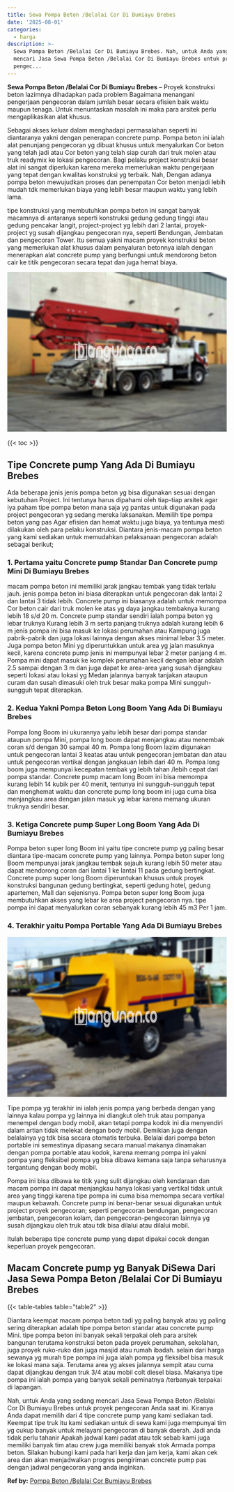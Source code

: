 ```yaml
---
title: Sewa Pompa Beton /Belalai Cor Di Bumiayu Brebes
date: '2025-08-01'
categories:
  - harga
description: >-
  Sewa Pompa Beton /Belalai Cor Di Bumiayu Brebes. Nah, untuk Anda yang sedang
  mencari Jasa Sewa Pompa Beton /Belalai Cor Di Bumiayu Brebes untuk proyek
  pengec...
---
```


**Sewa Pompa Beton /Belalai Cor Di Bumiayu Brebes** – Proyek konstruksi beton lazimnya dihadapkan pada problem Bagaimana menangani pengerjaan pengecoran dalam jumlah besar secara efisien baik waktu maupun tenaga. Untuk menuntaskan masalah ini maka para arsitek perlu mengaplikasikan alat khusus.

Sebagai akses keluar dalam menghadapi permasalahan seperti ini diantaranya yakni dengan penerapan concrete pump. Pompa beton ini ialah alat penunjang pengecoran yg dibuat khusus untuk menyalurkan Cor beton yang telah jadi atau Cor beton yang telah siap curah dari truk molen atau truk readymix ke lokasi pengecoran. Bagi pelaku project konstruksi besar alat ini sangat diperlukan karena mereka memerlukan waktu pengerjaan yang tepat dengan kwalitas konstruksi yg terbaik. Nah, Dengan adanya pompa beton mewujudkan proses dan penempatan Cor beton menjadi lebih mudah tdk memerlukan biaya yang lebih besar maupun waktu yang lebih lama.

tipe konstruksi yang membutuhkan pompa beton ini sangat banyak macamnya di antaranya seperti konstruksi gedung gedung tinggi atau gedung pencakar langit, project-project yg lebih dari 2 lantai, proyek-project yg susah dijangkau pengecoran nya, seperti Bendungan, Jembatan dan pengecoran Tower. Itu semua yakni macam proyek konstruksi beton yang memerlukan alat khusus dalam penyaluran betonnya ialah dengan menerapkan alat concrete pump yang berfungsi untuk mendorong beton cair ke titik pengecoran secara tepat dan juga hemat biaya.

![Sewa Pompa Beton /Belalai Cor Di Bumiayu Brebes](/images/sewa-concrete-pump-32.png)

{{< toc >}}

## Tipe Concrete pump Yang Ada Di Bumiayu Brebes

Ada beberapa jenis jenis pompa beton yg bisa digunakan sesuai dengan kebutuhan Project. Ini tentunya harus dipahami oleh tiap-tiap arsitek agar iya paham tipe pompa beton mana saja yg pantas untuk digunakan pada project pengecoran yg sedang mereka laksanakan. Memilih tipe pompa beton yang pas Agar efisien dan hemat waktu juga biaya, ya tentunya mesti dilakukan oleh para pelaku konstruksi. Diantara jenis-macam pompa beton yang kami sediakan untuk memudahkan pelaksanaan pengecoran adalah sebagai berikut;

### 1\. Pertama yaitu Concrete pump Standar Dan Concrete pump Mini Di Bumiayu Brebes

macam pompa beton ini memiliki jarak jangkau tembak yang tidak terlalu jauh. jenis pompa beton ini biasa diterapkan untuk pengecoran dak lantai 2 dan lantai 3 tidak lebih. Concrete pump ini biasanya adalah untuk memompa Cor beton cair dari truk molen ke atas yg daya jangkau tembaknya kurang lebih 18 s/d 20 m. Concrete pump standar sendiri ialah pompa beton yg lebar truknya Kurang lebih 3 m serta panjang truknya adalah kurang lebih 6 m jenis pompa ini bisa masuk ke lokasi perumahan atau Kampung juga pabrik-pabrik dan juga lokasi lainnya dengan akses minimal lebar 3.5 meter. Juga pompa beton Mini yg diperuntukkan untuk area yg jalan masuknya kecil, karena concrete pump jenis ini mempunyai lebar 2 meter panjang 4 m. Pompa mini dapat masuk ke komplek perumahan kecil dengan lebar adalah 2.5 sampai dengan 3 m dan juga dapat ke area-area yang susah dijangkau seperti lokasi atau lokasi yg Medan jalannya banyak tanjakan ataupun curam dan susah dimasuki oleh truk besar maka pompa Mini sungguh-sungguh tepat diterapkan.

### 2\. Kedua Yakni Pompa Beton Long Boom Yang Ada Di Bumiayu Brebes

Pompa long Boom ini ukurannya yaitu lebih besar dari pompa standar ataupun pompa Mini, pompa long boom dapat menjangkau atau menembak coran s/d dengan 30 sampai 40 m. Pompa long Boom lazim digunakan untuk pengecoran lantai 3 keatas atau untuk pengecoran jembatan dan atau untuk pengecoran vertikal dengan jangkauan lebih dari 40 m. Pompa long boom juga mempunyai kecepatan tembak yg lebih tahan /lebih cepat dari pompa standar. Concrete pump macam long Boom ini bisa memompa kurang lebih 14 kubik per 40 menit, tentunya ini sungguh-sungguh tepat dan menghemat waktu dan concrete pump long boom ini juga cuma bisa menjangkau area dengan jalan masuk yg lebar karena memang ukuran truknya sendiri besar.

### 3\. Ketiga Concrete pump Super Long Boom Yang Ada Di Bumiayu Brebes

Pompa beton super long Boom ini yaitu tipe concrete pump yg paling besar diantara tipe-macam concrete pump yang lainnya. Pompa beton super long Boom mempunyai jarak jangkau tembak sejauh kurang lebih 50 meter atau dapat mendorong coran dari lantai 1 ke lantai 11 pada gedung bertingkat. Concrete pump super long Boom diperuntukan khusus untuk proyek konstruksi bangunan gedung bertingkat, seperti gedung hotel, gedung apartemen, Mall dan sejenisnya. Pompa beton super long Boom juga membutuhkan akses yang lebar ke area project pengecoran nya. tipe pompa ini dapat menyalurkan coran sebanyak kurang lebih 45 m3 Per 1 jam.

### 4\. Terakhir yaitu Pompa Portable Yang Ada Di Bumiayu Brebes

![Sewa Pompa Beton /Belalai Cor Di Bumiayu Brebes](/images/sewa-concrete-pump-13.png)

Tipe pompa yg terakhir ini ialah jenis pompa yang berbeda dengan yang lainnya kalau pompa yg lainnya ini diangkut oleh truk atau pompanya menempel dengan body mobil, akan tetapi pompa kodok ini dia menyendiri dalam artian tidak melekat dengan body mobil. Demikian juga dengan belalainya yg tdk bisa secara otomatis terbuka. Belalai dari pompa beton portable ini semestinya dipasang secara manual makanya dinamakan dengan pompa portable atau kodok, karena memang pompa ini yakni pompa yang fleksibel pompa yg bisa dibawa kemana saja tanpa seharusnya tergantung dengan body mobil.

Pompa ini bisa dibawa ke titik yang sulit dijangkau oleh kendaraan dan macam pompa ini dapat menjangkau hanya lokasi yang vertikal tidak untuk area yang tinggi karena tipe pompa ini cuma bisa memompa secara vertikal maupun kebawah. Concrete pump ini benar-benar sesuai digunakan untuk project proyek pengecoran; seperti pengecoran bendungan, pengecoran jembatan, pengecoran kolam, dan pengecoran-pengecoran lainnya yg susah dijangkau oleh truk atau tdk bisa dilalui atau dilalui mobil.

Itulah beberapa tipe concrete pump yang dapat dipakai cocok dengan keperluan proyek pengecoran.

## Macam Concrete pump yg Banyak DiSewa Dari Jasa Sewa Pompa Beton /Belalai Cor Di Bumiayu Brebes

{{< table-tables table="table2" >}}

Diantara keempat macam pompa beton tadi yg paling banyak atau yg paling sering diterapkan adalah tipe pompa beton standar atau concrete pump Mini. tipe pompa beton ini banyak sekali terpakai oleh para arsitek bangunan terutama konstruksi beton pada proyek perumahan, sekolahan, juga proyek ruko-ruko dan juga masjid atau rumah ibadah. selain dari harga sewanya yg murah tipe pompa ini juga ialah pompa yg fleksibel bisa masuk ke lokasi mana saja. Terutama area yg akses jalannya sempit atau cuma dapat dijangkau dengan truk 3/4 atau mobil colt diesel biasa. Makanya tipe pompa ini ialah pompa yang banyak sekali peminatnya /terbanyak terpakai di lapangan.

Nah, untuk Anda yang sedang mencari Jasa Sewa Pompa Beton /Belalai Cor Di Bumiayu Brebes untuk proyek pengecoran Anda saat ini. Kiranya Anda dapat memilih dari 4 tipe concrete pump yang kami sediakan tadi. Keempat tipe truk itu kami sediakan untuk di sewa kami juga mempunyai tim yg cukup banyak untuk melayani pengecoran di banyak daerah. Jadi anda tidak perlu tahanir Apakah jadwal kami padat atau tdk sebab kami juga memiliki banyak tim atau crew juga memiliki banyak stok Armada pompa beton. Silakan hubungi kami pada hari kerja dan jam kerja, kami akan cek area dan akan menjadwalkan progres pengiriman concrete pump pas dengan jadwal pengecoran yang anda inginkan.

**Ref by:** [Pompa Beton /Belalai Cor Bumiayu Brebes](https://id.wikipedia.org/wiki/Pompa)
